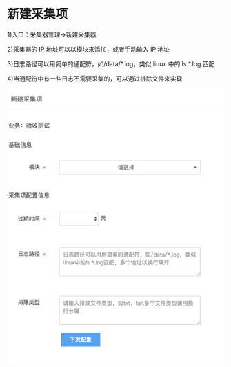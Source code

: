 # 新建采集项

1)入口：采集器管理->新建采集器

2)采集器的 IP 地址可以以模块来添加，或者手动输入 IP 地址

3)日志路径可以用简单的通配符，如/data/*.log，类似 linux 中的 ls *.log 匹配

4)当通配符中有一些日志不需要采集的，可以通过排除文件来实现

![-w2020](../assets/6.png)

